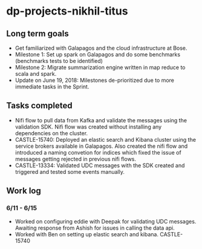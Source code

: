 # dp-projects-nikhil-titus

## Long term goals

* Get familiarized with Galapagos and the cloud infrastructure at Bose.  
* Milestone 1: Set up spark on Galapagos and do some benchmarks (benchmarks tests to be identified)
* Milestone 2: Migrate summarization engine written in map reduce to scala and spark. 
* Update on June 19, 2018: Milestones de-prioritized due to more immediate tasks in the Sprint. 


## Tasks completed

* Nifi flow to pull data from Kafka and validate the messages using the validation SDK. Nifi flow was created without installing any dependencies on the cluster. 
* CASTLE-15740: Deployed an elastic search and Kibana cluster using the service brokers available in Galapagos. Also created the nifi flow and introduced a naming convetion for indices which fixed the issue of messages getting rejected in previous nifi flows. 
* CASTLE-13334: Validated UDC messages with the SDK created and triggered and tested some events manually. 

## Work log

### 6/11 - 6/15 

* Worked on configuring eddie with Deepak for validating UDC messages. Awaiting response from Ashish for issues in calling the data api. 
* Worked with Ben on setting up elastic search and kibana. CASTLE-15740